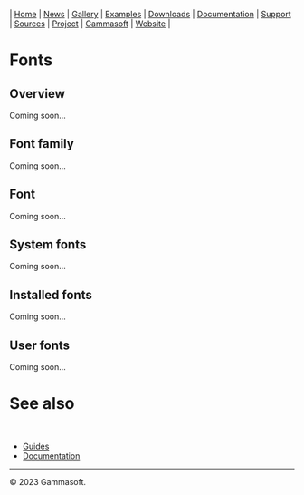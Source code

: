 | [Home](home.md) | [News](news.md) | [Gallery](gallery.md) | [Examples](examples.md) | [Downloads](downloads.md) | [Documentation](documentation.md) | [Support](support.md) | [Sources](https://github.com/gammasoft71/xtd) | [Project](https://sourceforge.net/projects/xtdpro/) | [Gammasoft](gammasoft.md) | [Website](https://gammasoft71.github.io/xtd) |

# Fonts

## Overview

Coming soon...

## Font family

Coming soon...

## Font

Coming soon...

## System fonts

Coming soon...

## Installed fonts

Coming soon...

## User fonts

Coming soon...

# See also
​
* [Guides](guides.md)
* [Documentation](documentation.md)

______________________________________________________________________________________________

© 2023 Gammasoft.
